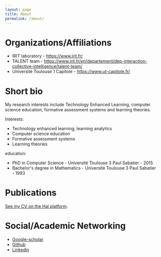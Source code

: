 ```yaml
---
layout: page
title: About
permalink: /about/
---
```


# Organizations/Affiliations

- IRIT laboratory - https://www.irit.fr/
- TALENT team - https://www.irit.fr/en/departement/dep-interaction-collective-intelligence/talent-team/
- Université Toulouse 1 Capitole - https://www.ut-capitole.fr/


# Short bio 
My research interests include Technology Enhanced Learning, computer science education, formative assessment systems and learning theories.

Interests:
- Technology enhanced learning, learning analytics
- Computer science education
- Formative assessment systems
- Learning theories

education:
  - PhD in Computer Science - Université Toulouse 3 Paul Sabatier - 2015
  - Bachelor's degree in Mathematics - Université Toulouse 3 Paul Sabatier - 1993

# Publications

[See my CV on the Hal platform](https://cv.hal.science/franck-silvestre).

# Social/Academic Networking

- [Google-scholar](https://scholar.google.com/citations?user=cF-FYwMAAAAJ)
- [Github](https://github.com/FranckSilvestre)
- [Linkedin](https://www.linkedin.com/in/franck-silvestre)  
